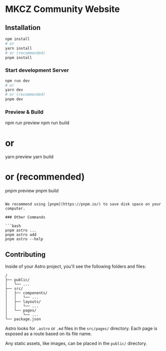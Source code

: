 # MKCZ Community Website

## Installation

```bash
npm install
# or
yarn install
# or (recommended)
pnpm install
```

### Start development Server

```bash
npm run dev
# or
yarn dev
# or (recommended)
pnpm dev
```

### Preview & Build

npm run preview
npm run build

# or

yarn preview
yarn build

# or (recommended)

pnpm preview
pnpm build

````

We recommend using [pnpm](https://pnpm.io/) to save disk space on your computer.

### Other Commands

```bash
pnpm astro ...
pnpm astro add
pnpm astro --help
````

## Contributing

Inside of your Astro project, you'll see the following folders and files:

```
/
├── public/
│   └── ...
├── src/
│   ├── components/
│   │   └── ...
│   ├── layouts/
│   │   └── ...
│   └── pages/
│       └── ...
└── package.json
```

Astro looks for `.astro` or `.md` files in the `src/pages/` directory. Each page is exposed as a route based on its file name.

Any static assets, like images, can be placed in the `public/` directory.
